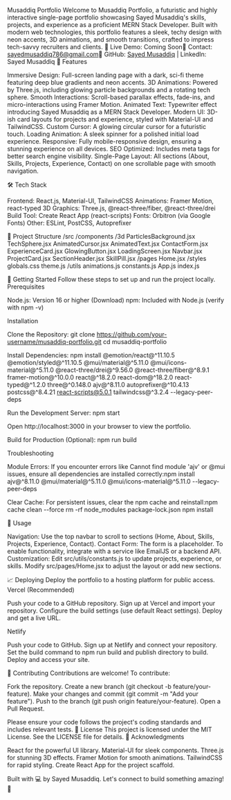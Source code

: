 Musaddiq Portfolio
Welcome to Musaddiq Portfolio, a futuristic and highly interactive single-page portfolio showcasing Sayed Musaddiq's skills, projects, and experience as a proficient MERN Stack Developer. Built with modern web technologies, this portfolio features a sleek, techy design with neon accents, 3D animations, and smooth transitions, crafted to impress tech-savvy recruiters and clients.
🌌 Live Demo: Coming Soon📧 Contact: sayedmusaddiq786@gmail.com🔗 GitHub: [Sayed Musaddiq](https://github.com/musaddiq2) | LinkedIn: Sayed Musaddiq
🚀 Features

Immersive Design: Full-screen landing page with a dark, sci-fi theme featuring deep blue gradients and neon accents.
3D Animations: Powered by Three.js, including glowing particle backgrounds and a rotating tech sphere.
Smooth Interactions: Scroll-based parallax effects, fade-ins, and micro-interactions using Framer Motion.
Animated Text: Typewriter effect introducing Sayed Musaddiq as a MERN Stack Developer.
Modern UI: 3D-ish card layouts for projects and experience, styled with Material-UI and TailwindCSS.
Custom Cursor: A glowing circular cursor for a futuristic touch.
Loading Animation: A sleek spinner for a polished initial load experience.
Responsive: Fully mobile-responsive design, ensuring a stunning experience on all devices.
SEO Optimized: Includes meta tags for better search engine visibility.
Single-Page Layout: All sections (About, Skills, Projects, Experience, Contact) on one scrollable page with smooth navigation.

🛠️ Tech Stack

Frontend: React.js, Material-UI, TailwindCSS
Animations: Framer Motion, react-typed
3D Graphics: Three.js, @react-three/fiber, @react-three/drei
Build Tool: Create React App (react-scripts)
Fonts: Orbitron (via Google Fonts)
Other: ESLint, PostCSS, Autoprefixer

📂 Project Structure
/src
  /components
    /3d
      ParticlesBackground.jsx
      TechSphere.jsx
    AnimatedCursor.jsx
    AnimatedText.jsx
    ContactForm.jsx
    ExperienceCard.jsx
    GlowingButton.jsx
    LoadingScreen.jsx
    Navbar.jsx
    ProjectCard.jsx
    SectionHeader.jsx
    SkillPill.jsx
  /pages
    Home.jsx
  /styles
    globals.css
    theme.js
  /utils
    animations.js
    constants.js
  App.js
  index.js

🏁 Getting Started
Follow these steps to set up and run the project locally.
Prerequisites

Node.js: Version 16 or higher (Download)
npm: Included with Node.js (verify with npm -v)

Installation

Clone the Repository:
git clone https://github.com/your-username/musaddiq-portfolio.git
cd musaddiq-portfolio


Install Dependencies:
npm install @emotion/react@^11.10.5 @emotion/styled@^11.10.5 @mui/material@^5.11.0 @mui/icons-material@^5.11.0 @react-three/drei@^9.56.0 @react-three/fiber@^8.9.1 framer-motion@^10.0.0 react@^18.2.0 react-dom@^18.2.0 react-typed@^1.2.0 three@^0.148.0 ajv@^8.11.0 autoprefixer@^10.4.13 postcss@^8.4.21 react-scripts@5.0.1 tailwindcss@^3.2.4 --legacy-peer-deps


Run the Development Server:
npm start

Open http://localhost:3000 in your browser to view the portfolio.

Build for Production (Optional):
npm run build



Troubleshooting

Module Errors: If you encounter errors like Cannot find module 'ajv' or @mui issues, ensure all dependencies are installed correctly:npm install ajv@^8.11.0 @mui/material@^5.11.0 @mui/icons-material@^5.11.0 --legacy-peer-deps


Clear Cache: For persistent issues, clear the npm cache and reinstall:npm cache clean --force
rm -rf node_modules package-lock.json
npm install



🌟 Usage

Navigation: Use the top navbar to scroll to sections (Home, About, Skills, Projects, Experience, Contact).
Contact Form: The form is a placeholder. To enable functionality, integrate with a service like EmailJS or a backend API.
Customization: Edit src/utils/constants.js to update projects, experience, or skills. Modify src/pages/Home.jsx to adjust the layout or add new sections.

📈 Deploying
Deploy the portfolio to a hosting platform for public access.
Vercel (Recommended)

Push your code to a GitHub repository.
Sign up at Vercel and import your repository.
Configure the build settings (use default React settings).
Deploy and get a live URL.

Netlify

Push your code to GitHub.
Sign up at Netlify and connect your repository.
Set the build command to npm run build and publish directory to build.
Deploy and access your site.

🤝 Contributing
Contributions are welcome! To contribute:

Fork the repository.
Create a new branch (git checkout -b feature/your-feature).
Make your changes and commit (git commit -m "Add your feature").
Push to the branch (git push origin feature/your-feature).
Open a Pull Request.

Please ensure your code follows the project's coding standards and includes relevant tests.
📜 License
This project is licensed under the MIT License. See the LICENSE file for details.
🙌 Acknowledgments

React for the powerful UI library.
Material-UI for sleek components.
Three.js for stunning 3D effects.
Framer Motion for smooth animations.
TailwindCSS for rapid styling.
Create React App for the project scaffold.


Built with 💻 by Sayed Musaddiq. Let's connect to build something amazing! 🚀
